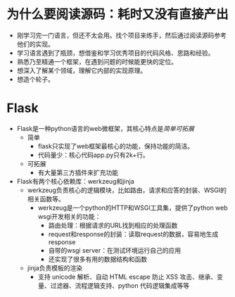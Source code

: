 # 为什么要阅读源码：耗时又没有直接产出
- 刚学习完一门语言，但还不太会用。找个项目来练手，然后通过阅读源码参考他们的实现。
- 学习语言遇到了瓶颈，想借鉴和学习优秀项目的代码风格、思路和经验。
- 熟悉乃至精通一个框架，在遇到问题的时候能更快的定位。
- 想深入了解某个领域，理解它内部的实现原理。
- 想造个轮子。
# Flask
- Flask是一种python语言的web微框架，其核心特点是*简单可拓展*
  - 简单
    - flask只实现了web框架最核心的功能，保持功能的简洁。
    - 代码量少：核心代码app.py只有2k+行。
  - 可拓展
    - 有大量第三方插件来扩充功能
- Flask有两个核心依赖库：werkzeug和jinja
  - werkzeug负责核心的逻辑模块，比如路由，请求和应答的封装、WSGI的相关函数等。
    - werkzeug是一个python的HTTP和WSGI工具集，提供了python web wsgi开发相关的功能：
      - 路由处理：根据请求的URL找到相应的处理函数
      - request和response的封装：读取request的数据，容易地生成response
      - 自带的wsgi server：在测试环境运行自己的应用
      - 还实现了很多有用的数据结构和函数
  - jinja负责模板的渲染
    - 支持 unicode 解析、自动 HTML escape 防止 XSS 攻击、继承、变量、过滤器、流程逻辑支持、python 代码逻辑集成等等